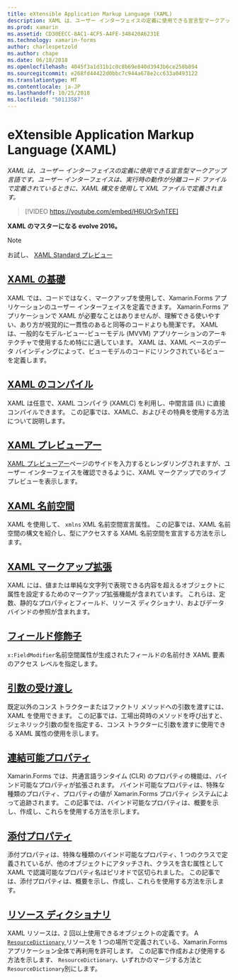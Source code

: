 ```yaml
---
title: eXtensible Application Markup Language (XAML)
description: XAML は、ユーザー インターフェイスの定義に使用できる宣言型マークアップ言語です。 ユーザー インターフェイスは、実行時の動作が分離コード ファイルで定義されているときに、XAML 構文を使用して XML ファイルで定義されます。
ms.prod: xamarin
ms.assetid: CD30EECC-8AC1-4CF5-A4FE-348420A6231E
ms.technology: xamarin-forms
author: charlespetzold
ms.author: chape
ms.date: 06/18/2018
ms.openlocfilehash: 4045f3a1d31b1c0c8b69e840d3943b6ce258b894
ms.sourcegitcommit: e268fd44422d0bbc7c944a678e2cc633a0493122
ms.translationtype: MT
ms.contentlocale: ja-JP
ms.lasthandoff: 10/25/2018
ms.locfileid: "50113587"
---
```

# <a name="extensible-application-markup-language-xaml"></a>eXtensible Application Markup Language (XAML)

_XAML は、ユーザー インターフェイスの定義に使用できる宣言型マークアップ言語です。ユーザー インターフェイスは、実行時の動作が分離コード ファイルで定義されているときに、XAML 構文を使用して XML ファイルで定義されます。_

> [!VIDEO https://youtube.com/embed/H6UOrSyhTEE]

**XAML のマスターになる evolve 2016。**

> [!NOTE]
> お試し、 [XAML Standard プレビュー](standard/index.md)

<a name="xaml" />

## <a name="xaml-basicsxaml-basicsindexmd"></a>[XAML の基礎](xaml-basics/index.md)

XAML では、コードではなく、マークアップを使用して、Xamarin.Forms アプリケーションのユーザー インターフェイスを定義できます。 Xamarin.Forms アプリケーションで XAML が必要なことはありませんが、理解できる使いやすい、あり方が視覚的に一貫性のあると同等のコードよりも簡潔です。 XAML は、一般的なモデル-ビュー-ビューモデル (MVVM) アプリケーションのアーキテクチャで使用するため特にに適しています。 XAML は、XAML ベースのデータ バインディングによって、ビューモデルのコードにリンクされているビューを定義します。

## <a name="xaml-compilationxamlcmd"></a>[XAML のコンパイル](xamlc.md)

XAML は任意で、XAML コンパイラ (XAMLC) を利用し、中間言語 (IL) に直接コンパイルできます。 この記事では、XAMLC、およびその特典を使用する方法について説明します。

## <a name="xaml-previewerxaml-previewermd"></a>[XAML プレビューアー](xaml-previewer.md)

[XAML プレビューアー](~/xamarin-forms/xaml/xaml-previewer.md)ページのサイドを入力するとレンダリングされますが、ユーザー インターフェイスを確認できるように、XAML マークアップでのライブ プレビューを表示します。

## <a name="xaml-namespacesnamespacesmd"></a>[XAML 名前空間](namespaces.md)

XAML を使用して、 `xmlns` XML 名前空間宣言属性。 この記事では、XAML 名前空間の構文を紹介し、型にアクセスする XAML 名前空間を宣言する方法を示します。

## <a name="xaml-markup-extensionsmarkup-extensionsindexmd"></a>[XAML マークアップ拡張](markup-extensions/index.md)

XAML には、値または単純な文字列で表現できる内容を超えるオブジェクトに属性を設定するためのマークアップ拡張機能が含まれています。 これらは、定数、静的なプロパティとフィールド、リソース ディクショナリ、およびデータ バインドの参照が含まれます。

## <a name="field-modifiersfield-modifiersmd"></a>[フィールド修飾子](field-modifiers.md)

`x:FieldModifier`名前空間属性が生成されたフィールドの名前付き XAML 要素のアクセス レベルを指定します。

## <a name="passing-argumentspassing-argumentsmd"></a>[引数の受け渡し](passing-arguments.md)

既定以外のコンス トラクターまたはファクトリ メソッドへの引数を渡すには、XAML を使用できます。 この記事では、工場出荷時のメソッドを呼び出すと、ジェネリック引数の型を指定する、コンス トラクターに引数を渡すに使用できる XAML 属性の使用を示します。

## <a name="bindable-propertiesbindable-propertiesmd"></a>[連結可能プロパティ](bindable-properties.md)

Xamarin.Forms では、共通言語ランタイム (CLR) のプロパティの機能は、バインド可能なプロパティが拡張されます。 バインド可能なプロパティは、特殊な種類のプロパティ、プロパティの値が Xamarin.Forms プロパティ システムによって追跡されます。 この記事では、バインド可能なプロパティは、概要を示し、作成し、これらを使用する方法を示します。

## <a name="attached-propertiesattached-propertiesmd"></a>[添付プロパティ](attached-properties.md)

添付プロパティは、特殊な種類のバインド可能なプロパティ、1 つのクラスで定義されているが、他のオブジェクトにアタッチされ、クラスを含む属性として XAML で認識可能なプロパティ名はピリオドで区切られました。 この記事では、添付プロパティは、概要を示し、作成し、これらを使用する方法を示します。

## <a name="resource-dictionariesresource-dictionariesmd"></a>[リソース ディクショナリ](resource-dictionaries.md)

XAML リソースは、2 回以上使用できるオブジェクトの定義です。 A [ `ResourceDictionary` ](xref:Xamarin.Forms.ResourceDictionary)リソースを 1 つの場所で定義されている、Xamarin.Forms アプリケーション全体で再利用を許可します。 この記事で作成および使用する方法を示します、 `ResourceDictionary`、いずれかのマージする方法と`ResourceDictionary`別にします。
